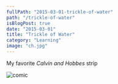 ```yaml
---
fullPath: "2015-03-01-trickle-of-water"
path: "/trickle-of-water"
isBlogPost: true
date: "2015-03-01"
title: "Trickle of Water"
category: "Learning"
image: "ch.jpg"
---
```


My favorite *Calvin and Hobbes* strip

![comic](./images/ch.jpg)
